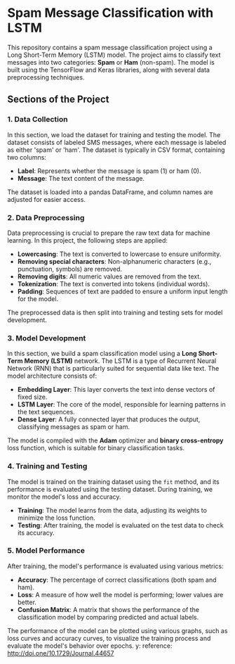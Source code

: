 # Spam Message Classification with LSTM  
This repository contains a spam message classification project using a Long Short-Term Memory (LSTM) model. The project aims to classify text messages into two categories: **Spam** or **Ham** (non-spam). The model is built using the TensorFlow and Keras libraries, along with several data preprocessing techniques.

## Sections of the Project

### 1. Data Collection
In this section, we load the dataset for training and testing the model. The dataset consists of labeled SMS messages, where each message is labeled as either 'spam' or 'ham'. The dataset is typically in CSV format, containing two columns:
- **Label**: Represents whether the message is spam (1) or ham (0).
- **Message**: The text content of the message.

The dataset is loaded into a pandas DataFrame, and column names are adjusted for easier access.

### 2. Data Preprocessing
Data preprocessing is crucial to prepare the raw text data for machine learning. In this project, the following steps are applied:
- **Lowercasing**: The text is converted to lowercase to ensure uniformity.
- **Removing special characters**: Non-alphanumeric characters (e.g., punctuation, symbols) are removed.
- **Removing digits**: All numeric values are removed from the text.
- **Tokenization**: The text is converted into tokens (individual words).
- **Padding**: Sequences of text are padded to ensure a uniform input length for the model.

The preprocessed data is then split into training and testing sets for model development.

### 3. Model Development
In this section, we build a spam classification model using a **Long Short-Term Memory (LSTM)** network. The LSTM is a type of Recurrent Neural Network (RNN) that is particularly suited for sequential data like text. The model architecture consists of:
- **Embedding Layer**: This layer converts the text into dense vectors of fixed size.
- **LSTM Layer**: The core of the model, responsible for learning patterns in the text sequences.
- **Dense Layer**: A fully connected layer that produces the output, classifying messages as spam or ham.

The model is compiled with the **Adam** optimizer and **binary cross-entropy** loss function, which is suitable for binary classification tasks.

### 4. Training and Testing
The model is trained on the training dataset using the `fit` method, and its performance is evaluated using the testing dataset. During training, we monitor the model's loss and accuracy. 

- **Training**: The model learns from the data, adjusting its weights to minimize the loss function.
- **Testing**: After training, the model is evaluated on the test data to check its accuracy.

### 5. Model Performance
After training, the model's performance is evaluated using various metrics:
- **Accuracy**: The percentage of correct classifications (both spam and ham).
- **Loss**: A measure of how well the model is performing; lower values are better.
- **Confusion Matrix**: A matrix that shows the performance of the classification model by comparing predicted and actual labels.

The performance of the model can be plotted using various graphs, such as loss curves and accuracy curves, to visualize the training process and evaluate the model's behavior over epochs.
y:
reference: 
   http://doi.one/10.1729/Journal.44657

